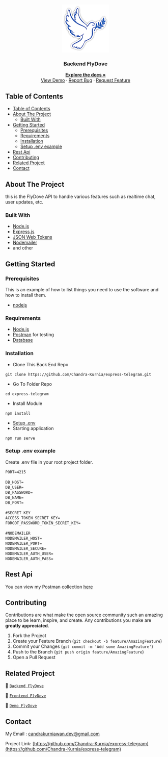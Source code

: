 <br />
<p align="center">
<div align="center">
  <img height="150" src="https://raw.githubusercontent.com/Chandra-Kurnia/assets/main/FlyDove/Flydove.png"/>
</div>
  <h3 align="center">Backend FlyDove</h3>
  <p align="center">
    <a href="https://github.com/Chandra-Kurnia/express-telegram"><strong>Explore the docs »</strong></a>
    <br />
    <a href="https://flydove.vercel.app/">View Demo</a>
    ·
    <a href="https://github.com/Chandra-Kurnia/express-telegram">Report Bug</a>
    ·
    <a href="https://github.com/Chandra-Kurnia/express-telegram">Request Feature</a>
  </p>
</p>



<!-- TABLE OF CONTENTS -->
## Table of Contents

- [Table of Contents](#table-of-contents)
- [About The Project](#about-the-project)
  - [Built With](#built-with)
- [Getting Started](#getting-started)
  - [Prerequisites](#prerequisites)
  - [Requirements](#requirements)
  - [Installation](#installation)
  - [Setup .env example](#setup-env-example)
- [Rest Api](#rest-api)
- [Contributing](#contributing)
- [Related Project](#related-project)
- [Contact](#contact)



<!-- ABOUT THE PROJECT -->
## About The Project

this is the FlyDove API to handle various features such as realtime chat, user updates, etc.

### Built With

- [Node.js](https://nodejs.org/en/)
- [Express.js](https://expressjs.com/)
- [JSON Web Tokens](https://jwt.io/)
- [Nodemailer]('https://nodemailer.com/about/')
- and other

<!-- GETTING STARTED -->
## Getting Started

### Prerequisites

This is an example of how to list things you need to use the software and how to install them.

* [nodejs](https://nodejs.org/en/download/)

### Requirements
* [Node.js](https://nodejs.org/en/)
* [Postman](https://www.getpostman.com/) for testing
* [Database](https://drive.google.com/file/d/1bXApzB-_o8X3OSdyeuG1WOQw7QVdnzDR/view?usp=sharing)

### Installation

- Clone This Back End Repo
```
git clone https://github.com/Chandra-Kurnia/express-telegram.git
```
- Go To Folder Repo
```
cd express-telegram
```
- Install Module
```
npm install
```

- <a href="#setup-env-example">Setup .env</a>
- Starting application
```
npm run serve
```

### Setup .env example

Create .env file in your root project folder.

```env
PORT=4215

DB_HOST=
DB_USER=
DB_PASSWORD=
DB_NAME=
DB_PORT=

#SECRET KEY
ACCESS_TOKEN_SECRET_KEY=
FORGOT_PASSWORD_TOKEN_SECRET_KEY=

#NODEMAILER
NODEMAILER_HOST=
NODEMAILER_PORT=
NODEMAILER_SECURE=
NODEMAILER_AUTH_USER=
NODEMAILER_AUTH_PASS=
```

## Rest Api

You can view my Postman collection [here](https://www.postman.com/crimson-meadow-842892/workspace/telegram-project)
</br>

<!-- CONTRIBUTING -->
## Contributing

Contributions are what make the open source community such an amazing place to be learn, inspire, and create. Any contributions you make are **greatly appreciated**.

1. Fork the Project
2. Create your Feature Branch (`git checkout -b feature/AmazingFeature`)
3. Commit your Changes (`git commit -m 'Add some AmazingFeature'`)
4. Push to the Branch (`git push origin feature/AmazingFeature`)
5. Open a Pull Request



## Related Project
:rocket: [`Backend FlyDove`](https://github.com/Chandra-Kurnia/express-telegram)

:rocket: [`Frontend FlyDove`](https://github.com/Chandra-Kurnia/nextjs-telegram)

:rocket: [`Demo FlyDove`](https://flydove.vercel.app/)

<!-- CONTACT -->
## Contact

My Email : candrakurniawan.dev@gmail.com

Project Link: [https://github.com/Chandra-Kurnia/express-telegram](https://github.com/Chandra-Kurnia/express-telegram)





